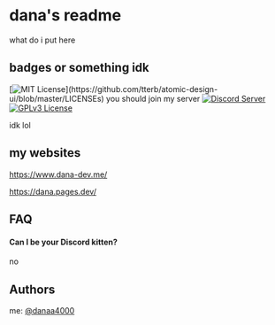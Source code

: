 
# dana's readme

what do i put here


## badges or something idk


[![MIT License](https://img.shields.io/apm/l/atomic-design-ui.svg?)](https://github.com/tterb/atomic-design-ui/blob/master/LICENSEs)
you should join my server
[![Discord Server](https://img.shields.io/badge/License-GPL%20v3-yellow.svg)](https://discord.gg/RwdXXSMxVx)
[![GPLv3 License](https://img.shields.io/discord/705766221630537741)]()

idk lol


## my websites
https://www.dana-dev.me/

https://dana.pages.dev/
## FAQ

#### Can I be your Discord kitten?

no





## Authors
me: [@danaa4000](https://www.github.com/danaa4000)

